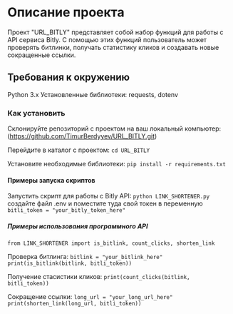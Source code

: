 # Описание проекта

Проект "URL_BITLY" представляет собой набор функций для работы с API сервиса Bitly. С помощью этих функций пользователь может проверять битлинки, получать статистику кликов и создавать новые сокращенные ссылки.

## Требования к окружению

Python 3.x
Установленные библиотеки: requests, dotenv

### Как установить 

Склонируйте репозиторий с проектом на ваш локальный компьютер: 
(https://github.com/TimurBerdyyev/URL_BITLY.git)

Перейдите в каталог с проектом:
``` cd URL_BITLY ```

Установите необходимые библиотеки:
```pip install -r requirements.txt```


#### Примеры запуска скриптов

Запустить скрипт для работы с Bitly API:
```python LINK_SHORTENER.py ```
создайте файл .env и поместите туда свой токен в переменную ```bitli_token = "your_bitly_token_here"```

##### Примеры использования программного API
```from LINK_SHORTENER import is_bitlink, count_clicks, shorten_link```

Проверка битлинга:
```bitlink = "your_bitlink_here"```
```print(is_bitlink(bitlink, bitli_token))```

Получение стасистики кликов:
```print(count_clicks(bitlink, bitli_token))```

Сокращение ссылки:
```long_url = "your_long_url_here"```
```print(shorten_link(long_url, bitli_token))```







